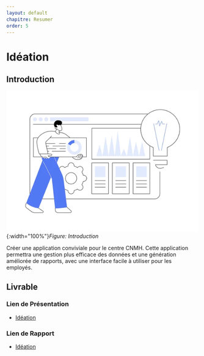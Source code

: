 ```yaml
---
layout: default
chapitre: Resumer
order: 5
---
```


# Idéation
<!-- new slide -->
## Introduction 
![Exposé constructeur](../ideation/images/depositphotos_638306314-stock-illustration-innovation-management-software-abstract-concept.jpg){:width="100%"}*Figure: Introduction*

<!-- note -->

Créer une application conviviale pour le centre CNMH. Cette application permettra une gestion plus efficace des données et une génération améliorée de rapports, avec une interface facile à utiliser pour les employés.

<!-- new slide -->

## Livrable 

### Lien de Présentation
- [Idéation](/besoin/ideation/presentation.html)

### Lien de Rapport
- [Idéation](/besoin/ideation/rapport.html)

<!-- new slide -->


